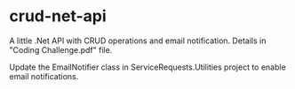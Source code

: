 # crud-net-api
A little .Net API with CRUD operations and email notification. Details in "Coding Challenge.pdf" file.

Update the EmailNotifier class in ServiceRequests.Utilities project to enable email notifications.
